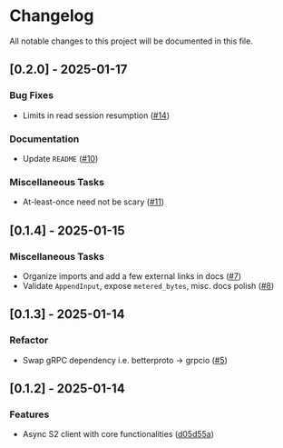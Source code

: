 # Changelog

All notable changes to this project will be documented in this file.

## [0.2.0] - 2025-01-17

### Bug Fixes

- Limits in read session resumption  ([#14](https://github.com/s2-streamstore/s2-sdk-python/issues/14))

### Documentation

- Update `README` ([#10](https://github.com/s2-streamstore/s2-sdk-python/issues/10))

### Miscellaneous Tasks

- At-least-once need not be scary ([#11](https://github.com/s2-streamstore/s2-sdk-python/issues/11))

## [0.1.4] - 2025-01-15

### Miscellaneous Tasks

- Organize imports and add a few external links in docs ([#7](https://github.com/s2-streamstore/s2-sdk-python/issues/7))
- Validate `AppendInput`, expose `metered_bytes`, misc. docs polish ([#8](https://github.com/s2-streamstore/s2-sdk-python/issues/8))

## [0.1.3] - 2025-01-14

### Refactor

- Swap gRPC dependency i.e. betterproto -> grpcio ([#5](https://github.com/s2-streamstore/s2-sdk-python/issues/5))

## [0.1.2] - 2025-01-14

### Features

- Async S2 client with core functionalities ([d05d55a](https://github.com/s2-streamstore/s2-sdk-python/commit/d05d55a8396ab276055c3aacd00b8d1951d15e7c))

<!-- generated by git-cliff -->
